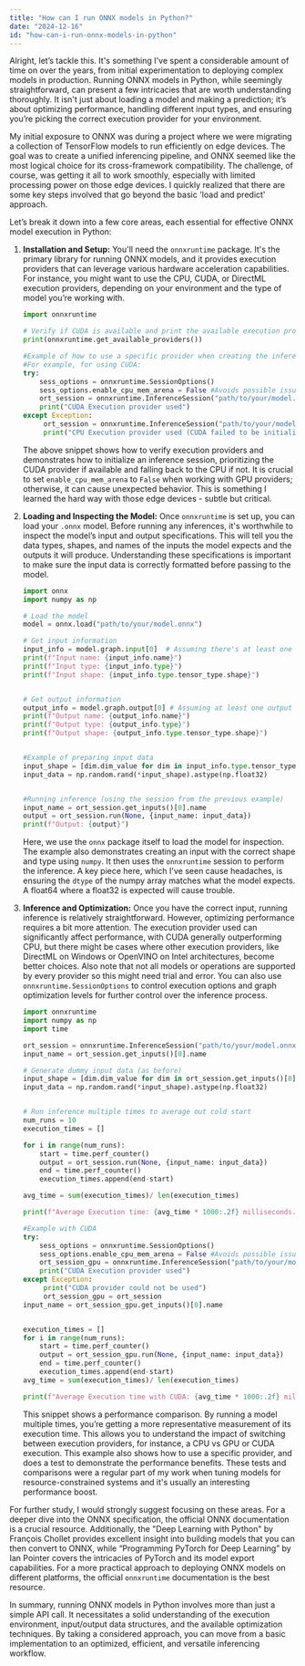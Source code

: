 ```yaml
---
title: "How can I run ONNX models in Python?"
date: "2024-12-16"
id: "how-can-i-run-onnx-models-in-python"
---
```


Alright, let’s tackle this. It's something I've spent a considerable amount of time on over the years, from initial experimentation to deploying complex models in production. Running ONNX models in Python, while seemingly straightforward, can present a few intricacies that are worth understanding thoroughly. It isn't just about loading a model and making a prediction; it’s about optimizing performance, handling different input types, and ensuring you’re picking the correct execution provider for your environment.

My initial exposure to ONNX was during a project where we were migrating a collection of TensorFlow models to run efficiently on edge devices. The goal was to create a unified inferencing pipeline, and ONNX seemed like the most logical choice for its cross-framework compatibility. The challenge, of course, was getting it all to work smoothly, especially with limited processing power on those edge devices. I quickly realized that there are some key steps involved that go beyond the basic 'load and predict' approach.

Let’s break it down into a few core areas, each essential for effective ONNX model execution in Python:

1. **Installation and Setup:** You'll need the `onnxruntime` package. It's the primary library for running ONNX models, and it provides execution providers that can leverage various hardware acceleration capabilities. For instance, you might want to use the CPU, CUDA, or DirectML execution providers, depending on your environment and the type of model you’re working with.

   ```python
   import onnxruntime

   # Verify if CUDA is available and print the available execution providers
   print(onnxruntime.get_available_providers())

   #Example of how to use a specific provider when creating the inference session
   #For example, for using CUDA:
   try:
       sess_options = onnxruntime.SessionOptions()
       sess_options.enable_cpu_mem_arena = False #Avoids possible issues
       ort_session = onnxruntime.InferenceSession("path/to/your/model.onnx", sess_options, providers=["CUDAExecutionProvider"])
       print("CUDA Execution provider used")
   except Exception:
        ort_session = onnxruntime.InferenceSession("path/to/your/model.onnx", providers=["CPUExecutionProvider"])
        print("CPU Execution provider used (CUDA failed to be initialized)")

   ```

    The above snippet shows how to verify execution providers and demonstrates how to initialize an inference session, prioritizing the CUDA provider if available and falling back to the CPU if not. It is crucial to set `enable_cpu_mem_arena` to `False` when working with GPU providers; otherwise, it can cause unexpected behavior. This is something I learned the hard way with those edge devices - subtle but critical.

2. **Loading and Inspecting the Model:** Once `onnxruntime` is set up, you can load your `.onnx` model. Before running any inferences, it's worthwhile to inspect the model’s input and output specifications. This will tell you the data types, shapes, and names of the inputs the model expects and the outputs it will produce. Understanding these specifications is important to make sure the input data is correctly formatted before passing to the model.

   ```python
   import onnx
   import numpy as np

   # Load the model
   model = onnx.load("path/to/your/model.onnx")

   # Get input information
   input_info = model.graph.input[0]  # Assuming there's at least one input
   print(f"Input name: {input_info.name}")
   print(f"Input type: {input_info.type}")
   print(f"Input shape: {input_info.type.tensor_type.shape}")


   # Get output information
   output_info = model.graph.output[0] # Assuming at least one output
   print(f"Output name: {output_info.name}")
   print(f"Output type: {output_info.type}")
   print(f"Output shape: {output_info.type.tensor_type.shape}")


   #Example of preparing input data
   input_shape = [dim.dim_value for dim in input_info.type.tensor_type.shape.dim]
   input_data = np.random.rand(*input_shape).astype(np.float32)


   #Running inference (using the session from the previous example)
   input_name = ort_session.get_inputs()[0].name
   output = ort_session.run(None, {input_name: input_data})
   print(f"Output: {output}")
   ```

    Here, we use the `onnx` package itself to load the model for inspection. The example also demonstrates creating an input with the correct shape and type using `numpy`. It then uses the `onnxruntime` session to perform the inference. A key piece here, which I've seen cause headaches, is ensuring the `dtype` of the numpy array matches what the model expects. A float64 where a float32 is expected will cause trouble.

3. **Inference and Optimization:** Once you have the correct input, running inference is relatively straightforward. However, optimizing performance requires a bit more attention. The execution provider used can significantly affect performance, with CUDA generally outperforming CPU, but there might be cases where other execution providers, like DirectML on Windows or OpenVINO on Intel architectures, become better choices. Also note that not all models or operations are supported by every provider so this might need trial and error. You can also use `onnxruntime.SessionOptions` to control execution options and graph optimization levels for further control over the inference process.

   ```python
   import onnxruntime
   import numpy as np
   import time

   ort_session = onnxruntime.InferenceSession("path/to/your/model.onnx", providers=["CPUExecutionProvider"])
   input_name = ort_session.get_inputs()[0].name

   # Generate dummy input data (as before)
   input_shape = [dim.dim_value for dim in ort_session.get_inputs()[0].shape]
   input_data = np.random.rand(*input_shape).astype(np.float32)


   # Run inference multiple times to average out cold start
   num_runs = 10
   execution_times = []

   for i in range(num_runs):
       start = time.perf_counter()
       output = ort_session.run(None, {input_name: input_data})
       end = time.perf_counter()
       execution_times.append(end-start)

   avg_time = sum(execution_times)/ len(execution_times)

   print(f"Average Execution time: {avg_time * 1000:.2f} milliseconds.")

   #Example with CUDA
   try:
       sess_options = onnxruntime.SessionOptions()
       sess_options.enable_cpu_mem_arena = False #Avoids possible issues
       ort_session_gpu = onnxruntime.InferenceSession("path/to/your/model.onnx", sess_options, providers=["CUDAExecutionProvider"])
       print("CUDA Execution provider used")
   except Exception:
        print("CUDA provider could not be used")
        ort_session_gpu = ort_session
   input_name = ort_session_gpu.get_inputs()[0].name


   execution_times = []
   for i in range(num_runs):
       start = time.perf_counter()
       output = ort_session_gpu.run(None, {input_name: input_data})
       end = time.perf_counter()
       execution_times.append(end-start)
   avg_time = sum(execution_times)/ len(execution_times)

   print(f"Average Execution time with CUDA: {avg_time * 1000:.2f} milliseconds.")


   ```

    This snippet shows a performance comparison. By running a model multiple times, you’re getting a more representative measurement of its execution time. This allows you to understand the impact of switching between execution providers, for instance, a CPU vs GPU or CUDA execution. This example also shows how to use a specific provider, and does a test to demonstrate the performance benefits. These tests and comparisons were a regular part of my work when tuning models for resource-constrained systems and it's usually an interesting performance boost.

For further study, I would strongly suggest focusing on these areas. For a deeper dive into the ONNX specification, the official ONNX documentation is a crucial resource. Additionally, the "Deep Learning with Python" by François Chollet provides excellent insight into building models that you can then convert to ONNX, while “Programming PyTorch for Deep Learning” by Ian Pointer covers the intricacies of PyTorch and its model export capabilities. For a more practical approach to deploying ONNX models on different platforms, the official `onnxruntime` documentation is the best resource.

In summary, running ONNX models in Python involves more than just a simple API call. It necessitates a solid understanding of the execution environment, input/output data structures, and the available optimization techniques. By taking a considered approach, you can move from a basic implementation to an optimized, efficient, and versatile inferencing workflow.
